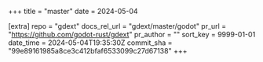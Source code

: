 +++
title = "master"
date = 2024-05-04

[extra]
repo = "gdext"
docs_rel_url = "gdext/master/godot"
pr_url = "https://github.com/godot-rust/gdext"
pr_author = ""
sort_key = 9999-01-01
date_time = 2024-05-04T19:35:30Z
commit_sha = "99e89161985a8ce3c412bfaf6533099c27d67138"
+++


